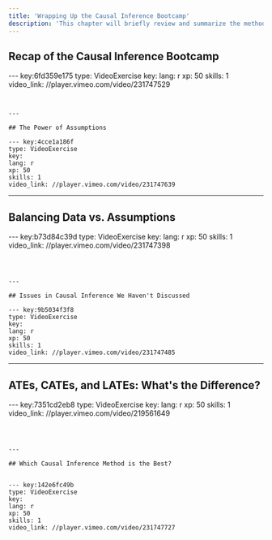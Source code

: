 ```yaml
---
title: 'Wrapping Up the Causal Inference Bootcamp'
description: 'This chapter will briefly review and summarize the methods and arguments for the different causal inference methods covered across the Bootcamp'
---
```


## Recap of the Causal Inference Bootcamp

--- key:6fd359e175
type: VideoExercise
key: 
lang: r
xp: 50
skills: 1
video_link: //player.vimeo.com/video/231747529
```


---

## The Power of Assumptions

--- key:4cce1a186f
type: VideoExercise
key: 
lang: r
xp: 50
skills: 1
video_link: //player.vimeo.com/video/231747639
```



---

## Balancing Data vs. Assumptions

--- key:b73d84c39d
type: VideoExercise
key: 
lang: r
xp: 50
skills: 1
video_link: //player.vimeo.com/video/231747398
```



---

## Issues in Causal Inference We Haven't Discussed

--- key:9b5034f3f8
type: VideoExercise
key: 
lang: r
xp: 50
skills: 1
video_link: //player.vimeo.com/video/231747485
```



---

## ATEs, CATEs, and LATEs: What's the Difference?


--- key:7351cd2eb8
type: VideoExercise
key: 
lang: r
xp: 50
skills: 1
video_link: //player.vimeo.com/video/219561649
```



---

## Which Causal Inference Method is the Best?


--- key:142e6fc49b
type: VideoExercise
key: 
lang: r
xp: 50
skills: 1
video_link: //player.vimeo.com/video/231747727
```
